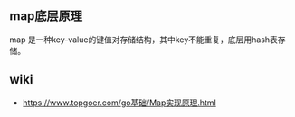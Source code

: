 ## map底层原理
map 是一种key-value的键值对存储结构，其中key不能重复，底层用hash表存储。

## wiki
* https://www.topgoer.com/go基础/Map实现原理.html